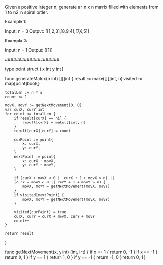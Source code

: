 Given a positive integer n, generate an n x n matrix filled with elements from 1 to n2 in spiral order.

Example 1:

Input: n = 3
Output: [[1,2,3],[8,9,4],[7,6,5]]

Example 2:

Input: n = 1
Output: [[1]]

####################

type point struct {
    x int
    y int
}

func generateMatrix(n int) [][]int {
    result := make([][]int, n)
    visited := map[point]bool{}

    totalLen := n * n
    count := 1

    movX, movY := getNextMovement(0, 0)
    var curX, curY int
    for count <= totalLen {
        if result[curX] == nil {
            result[curX] = make([]int, n)
        }
        result[curX][curY] = count

        curPoint := point{
            x: curX,
            y: curY,
        }
        nextPoint := point{
            x: curX + movX,
            y: curY + movY,
        }

        if (curX + movX < 0 || curX + 1 + movX > n) ||
        (curY + movY < 0 || curY + 1 + movY > n) {
            movX, movY = getNextMovement(movX, movY)
        }
        if visited[nextPoint] {
            movX, movY = getNextMovement(movX, movY)
        }

        visited[curPoint] = true
        curX, curY = curX + movX, curY + movY
        count++
    }

    return result
}

func getNextMovement(x, y int) (int, int) {
    if x == 1 {
        return 0, -1
    }
    if x == -1 {
        return 0, 1
    }
    if y == 1 {
        return 1, 0
    }
    if y == -1 {
        return -1, 0
    }
    return 0, 1
}

